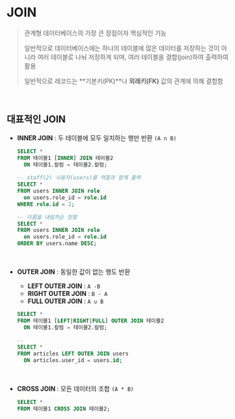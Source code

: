 # JOIN

> 관계형 데이터베이스의 가장 큰 장점이자 핵심적인 기능
>
> 일반적으로 데이터베이스에는 하나의 테이블에 많은 데이터를 저장하는 것이 아니라 여러 테이블로 나눠 저장하게 되며, 여러 테이블을 결합(join)하여 출력하여 활용
>
> 일반적으로 레코드는 **기본키(PK)**나 **외래키(FK)** 값의 관계에 의해 결합함

<br/>

## 대표적인 JOIN

- **INNER JOIN** : 두 테이블에 모두 일치하는 행만 반환 `(A ∩ B)`

  ```sql
  SELECT *
  FROM 테이블1 [INNER] JOIN 테이블2
  	ON 테이블1.칼럼 = 테이블2.칼럼;
  	
  -- staff(2) 사용자(users)를 역할과 함께 출력
  SELECT *
  FROM users INNER JOIN role
  	on users.role_id = role.id
  WHERE role.id = 2;
  
  -- 이름을 내림차순 정렬
  SELECT *
  FROM users INNER JOIN role
  	on users.role_id = role.id
  ORDER BY users.name DESC;
  ```

<br/>

- **OUTER JOIN** : 동일한 값이 없는 행도 반환

  - **LEFT OUTER JOIN** : `A -B`
  - **RIGHT OUTER JOIN** : `B - A`
  - **FULL OUTER JOIN** : `A ∪ B`

  ```sql
  SELECT *
  FROM 테이블1 [LEFT|RIGHT|FULL] OUTER JOIN 테이블2
  	ON 테이블1.칼럼 = 테이블2.칼럼;
  	
  -- 
  SELECT *
  FROM articles LEFT OUTER JOIN users
  	ON articles.user_id = users.id;
  ```

<br/>

- **CROSS JOIN** : 모든 데이터의 조합 `(A * B)`

  ```sql
  SELECT *
  FROM 테이블1 CROSS JOIN 테이블2;
  ```

